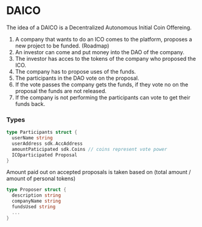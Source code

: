 # DAICO

The idea of a DAICO is a Decentralized Autonomous Initial Coin Offereing.

1. A company that wants to do an ICO comes to the platform, proposes a new project to be funded. (Roadmap)
2. An investor can come and put money into the DAO of the company.
3. The investor has acces to the tokens of the company who proposed the ICO.
4. The company has to propose uses of the funds.
5. The participants in the DAO vote on the proposal.
6. If the vote passes the company gets the funds, if they vote no on the proposal the funds are not released.
7. If the company is not performing the participants can vote to get their funds back.

### Types

```go
type Participants struct {
  userName string
  userAddress sdk.AccAddress
  amountPaticipated sdk.Coins // coins represent vote power
  ICOparticipated Proposal
}
```

Amount paid out on accepted proposals is taken based on (total amount / amount of personal tokens)

```go
type Proposer struct {
  description string
  companyName string
  fundsUsed string
  ...
}
```
